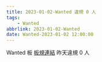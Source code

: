 ```yaml
---
title: 2023-01-02-Wanted 違規 0 人
tags:
    - Wanted
abbrlink: 2023-01-02-Wanted
date: Wanted-2023-01-02 12:00:00
---
```

Wanted 板 [板規連結](https://www.ptt.cc/bbs/Wanted/M.1608829773.A.D3B.html)
昨天違規 0 人
